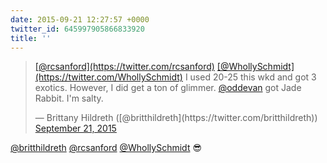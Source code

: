 ```yaml
---
date: 2015-09-21 12:27:57 +0000
twitter_id: 645997905866833920
title: ''
---
```


<blockquote class="twitter-tweet"><p lang="en" dir="ltr"><a href="https://twitter.com/rcsanford?ref_src=twsrc%5Etfw">[@rcsanford](https://twitter.com/rcsanford)</a> <a href="https://twitter.com/WhollySchmidt?ref_src=twsrc%5Etfw">[@WhollySchmidt](https://twitter.com/WhollySchmidt)</a> I used 20-25 this wkd and got 3 exotics. However, I did get a ton of glimmer. <a href="https://twitter.com/oddEvan?ref_src=twsrc%5Etfw">@oddevan</a> got Jade Rabbit. I&#39;m salty.</p>&mdash; Brittany Hildreth ([@britthildreth](https://twitter.com/britthildreth)) <a href="https://twitter.com/britthildreth/status/645997789961408512?ref_src=twsrc%5Etfw">September 21, 2015</a></blockquote>
<script async src="https://platform.twitter.com/widgets.js" charset="utf-8"></script>

[@britthildreth](https://twitter.com/britthildreth) [@rcsanford](https://twitter.com/rcsanford) [@WhollySchmidt](https://twitter.com/WhollySchmidt) 😎
